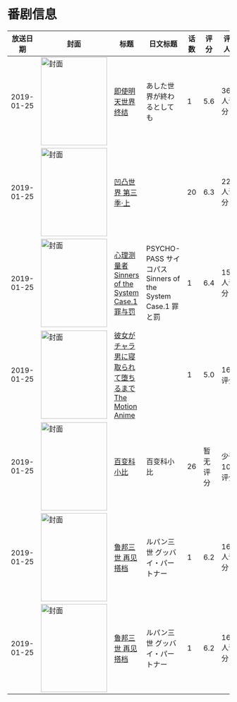 # 番剧信息

|放送日期|封面|标题|日文标题|话数|评分|评分人数|
|---|---|---|---|---|---|---|
|2019-01-25|<img src="https://lain.bgm.tv/pic/cover/c/41/31/262688_3bSPS.jpg" alt="封面" style="width:150px;height:200px;object-fit:cover;">|[即使明天世界终结](https://bangumi.tv/subject/262688)|あした世界が終わるとしても|1|5.6|362人评分|
|2019-01-25|<img src="https://lain.bgm.tv/pic/cover/c/f8/93/237991_8itLl.jpg" alt="封面" style="width:150px;height:200px;object-fit:cover;">|[凹凸世界 第三季·上](https://bangumi.tv/subject/237991)||20|6.3|222人评分|
|2019-01-25|<img src="https://lain.bgm.tv/pic/cover/c/60/af/239923_XOOXn.jpg" alt="封面" style="width:150px;height:200px;object-fit:cover;">|[心理测量者 Sinners of the System Case.1 罪与罚](https://bangumi.tv/subject/239923)|PSYCHO-PASS サイコパス Sinners of the System Case.1 罪と罰|1|6.4|1533人评分|
|2019-01-25|<img src="https://bangumi.tv/img/no_icon_subject.png" alt="封面" style="width:150px;height:200px;object-fit:cover;">|[彼女がチャラ男に寝取られて堕ちるまで The Motion Anime](https://bangumi.tv/subject/283298)||1|5.0|16人评分|
|2019-01-25|<img src="https://lain.bgm.tv/pic/cover/c/a9/44/473797_GWX2W.jpg" alt="封面" style="width:150px;height:200px;object-fit:cover;">|[百变科小比](https://bangumi.tv/subject/473797)|百变科小比|26|暂无评分|少于10人评分|
|2019-01-25|<img src="https://lain.bgm.tv/pic/cover/c/26/04/267481_5Yxh7.jpg" alt="封面" style="width:150px;height:200px;object-fit:cover;">|[鲁邦三世 再见搭档](https://bangumi.tv/subject/267481)|ルパン三世 グッバイ・パートナー|1|6.2|164人评分|
|2019-01-25|<img src="https://lain.bgm.tv/pic/cover/c/26/04/267481_5Yxh7.jpg" alt="封面" style="width:150px;height:200px;object-fit:cover;">|[鲁邦三世 再见搭档](https://bangumi.tv/subject/267481)|ルパン三世 グッバイ・パートナー|1|6.2|164人评分|
